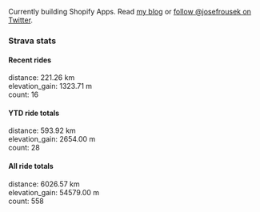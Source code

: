 Currently building Shopify Apps. Read [my blog](https://blog.rousek.name/) or [follow @josefrousek on Twitter](https://twitter.com/josefrousek).

### Strava stats

<!-- strava_stats starts -->
#### Recent rides

distance: 221.26 km  
elevation_gain: 1323.71 m  
count: 16


#### YTD ride totals

distance: 593.92 km  
elevation_gain: 2654.00 m  
count: 28


#### All ride totals

distance: 6026.57 km  
elevation_gain: 54579.00 m  
count: 558


<!-- strava_stats ends -->
